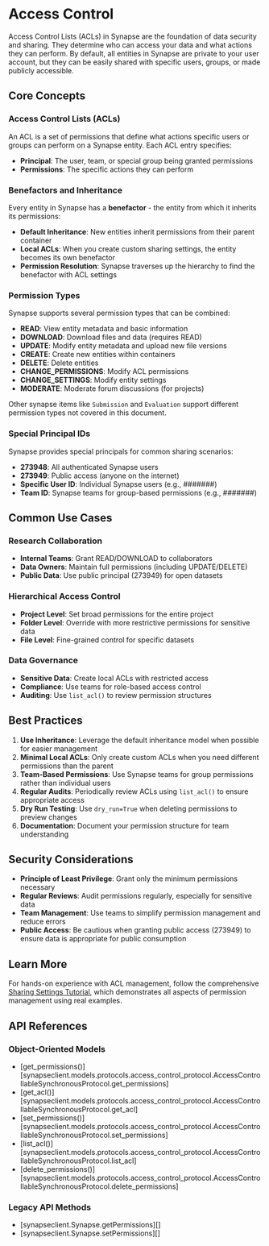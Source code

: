 # Access Control

Access Control Lists (ACLs) in Synapse are the foundation of data security and sharing. They determine who can access your data and what actions they can perform. By default, all entities in Synapse are private to your user account, but they can be easily shared with specific users, groups, or made publicly accessible.

## Core Concepts

### Access Control Lists (ACLs)
An ACL is a set of permissions that define what actions specific users or groups can perform on a Synapse entity. Each ACL entry specifies:

- **Principal**: The user, team, or special group being granted permissions
- **Permissions**: The specific actions they can perform

### Benefactors and Inheritance
Every entity in Synapse has a **benefactor** - the entity from which it inherits its permissions:

- **Default Inheritance**: New entities inherit permissions from their parent container
- **Local ACLs**: When you create custom sharing settings, the entity becomes its own benefactor
- **Permission Resolution**: Synapse traverses up the hierarchy to find the benefactor with ACL settings

### Permission Types
Synapse supports several permission types that can be combined:

- **READ**: View entity metadata and basic information
- **DOWNLOAD**: Download files and data (requires READ)
- **UPDATE**: Modify entity metadata and upload new file versions
- **CREATE**: Create new entities within containers
- **DELETE**: Delete entities
- **CHANGE_PERMISSIONS**: Modify ACL permissions
- **CHANGE_SETTINGS**: Modify entity settings
- **MODERATE**: Moderate forum discussions (for projects)

Other synapse items like `Submission` and `Evaluation` support different permission types not covered in this document.

### Special Principal IDs
Synapse provides special principals for common sharing scenarios:

- **273948**: All authenticated Synapse users
- **273949**: Public access (anyone on the internet)
- **Specific User ID**: Individual Synapse users (e.g., #######)
- **Team ID**: Synapse teams for group-based permissions (e.g., #######)

## Common Use Cases

### Research Collaboration
- **Internal Teams**: Grant READ/DOWNLOAD to collaborators
- **Data Owners**: Maintain full permissions (including UPDATE/DELETE)
- **Public Data**: Use public principal (273949) for open datasets

### Hierarchical Access Control
- **Project Level**: Set broad permissions for the entire project
- **Folder Level**: Override with more restrictive permissions for sensitive data
- **File Level**: Fine-grained control for specific datasets

### Data Governance
- **Sensitive Data**: Create local ACLs with restricted access
- **Compliance**: Use teams for role-based access control
- **Auditing**: Use `list_acl()` to review permission structures

## Best Practices

1. **Use Inheritance**: Leverage the default inheritance model when possible for easier management
2. **Minimal Local ACLs**: Only create custom ACLs when you need different permissions than the parent
3. **Team-Based Permissions**: Use Synapse teams for group permissions rather than individual users
4. **Regular Audits**: Periodically review ACLs using `list_acl()` to ensure appropriate access
5. **Dry Run Testing**: Use `dry_run=True` when deleting permissions to preview changes
6. **Documentation**: Document your permission structure for team understanding

## Security Considerations

- **Principle of Least Privilege**: Grant only the minimum permissions necessary
- **Regular Reviews**: Audit permissions regularly, especially for sensitive data
- **Team Management**: Use teams to simplify permission management and reduce errors
- **Public Access**: Be cautious when granting public access (273949) to ensure data is appropriate for public consumption

## Learn More

For hands-on experience with ACL management, follow the comprehensive [Sharing Settings Tutorial](../tutorials/python/sharing_settings.md), which demonstrates all aspects of permission management using real examples.

## API References

### Object-Oriented Models
- [get_permissions()][synapseclient.models.protocols.access_control_protocol.AccessControllableSynchronousProtocol.get_permissions]
- [get_acl()][synapseclient.models.protocols.access_control_protocol.AccessControllableSynchronousProtocol.get_acl]
- [set_permissions()][synapseclient.models.protocols.access_control_protocol.AccessControllableSynchronousProtocol.set_permissions]
- [list_acl()][synapseclient.models.protocols.access_control_protocol.AccessControllableSynchronousProtocol.list_acl]
- [delete_permissions()][synapseclient.models.protocols.access_control_protocol.AccessControllableSynchronousProtocol.delete_permissions]

### Legacy API Methods
- [synapseclient.Synapse.getPermissions][]
- [synapseclient.Synapse.setPermissions][]
